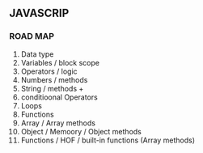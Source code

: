 ## JAVASCRIP

### ROAD MAP

1. Data type
2. Variables / block scope
3. Operators / logic 
4. Numbers / methods
5. String / methods +
6. conditioonal Operators
7. Loops 
8. Functions
9. Array / Array methods 
10. Object / Memoory / Object methods
11. Functions / HOF / built-in functions (Array methods)




